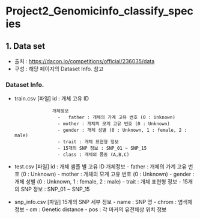 # Project2_Genomicinfo_classify_species

## 1.	Data set
-	출처 : https://dacon.io/competitions/official/236035/data
-	구성 : 해당 페이지의 Dataset Info. 참고
### Dataset Info.
  -	train.csv [파일]	id : 개체 고유 ID
  
                      개체정보
                        -	father : 개체의 가계 고유 번호 (0 : Unknown)
                        - mother : 개체의 모계 고유 번호 (0 : Unknown)
                        - gender : 개체 성별 (0 : Unknown, 1 : female, 2 : male)
                        - trait : 개체 표현형 정보 
                        - 15개의 SNP 정보 : SNP_01 ~ SNP_15
                        - class : 개체의 품종 (A,B,C)
  -	test.csv [파일]	id : 개체 샘플 별 고유 ID
                    개체정보
                      - father : 개체의 가계 고유 번호 (0 : Unknown)
                      - mother : 개체의 모계 고유 번호 (0 : Unknown)
                      - gender : 개체 성별 (0 : Unknown, 1 : female, 2 : male)
                      - trait : 개체 표현형 정보 
                      - 15개의 SNP 정보 : SNP_01 ~ SNP_15
  -	snp_info.csv [파일]	15개의 SNP 세부 정보
                      - name : SNP 명
                      - chrom : 염색체 정보
                      - cm : Genetic distance
                      - pos : 각 마커의 유전체상 위치 정보
